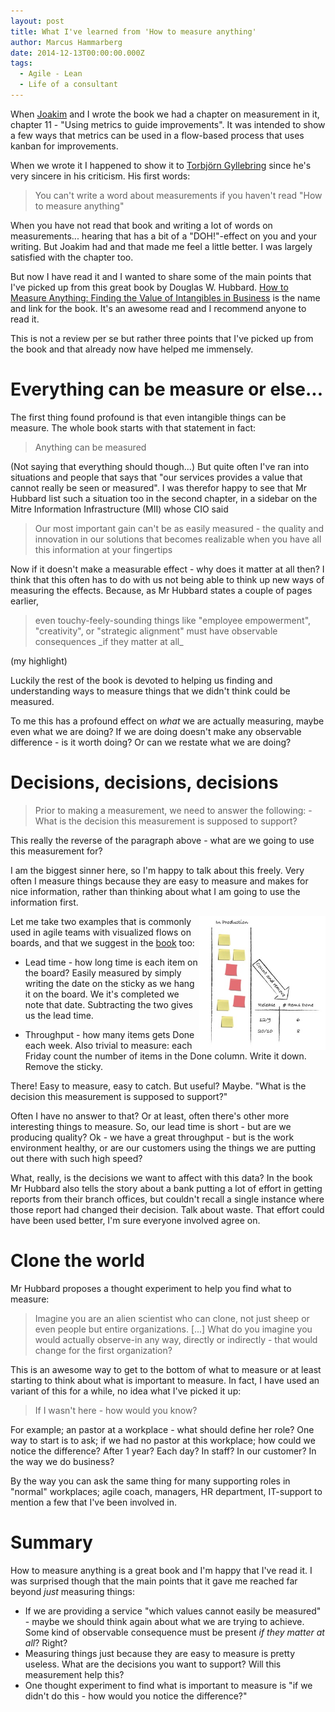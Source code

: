 ```yaml
---
layout: post
title: What I've learned from 'How to measure anything'
author: Marcus Hammarberg
date: 2014-12-13T00:00:00.000Z
tags:
  - Agile - Lean
  - Life of a consultant
---
```


When <a href="http://joakimsunden.com">Joakim</a> and I wrote the book we had a chapter on measurement in it, chapter 11 - "Using metrics to guide improvements". It was intended to show a few ways that metrics can be used in a flow-based process that uses kanban for improvements.

When we wrote it I happened to show it to <a href="https://twitter.com/drunkcod">Torbjörn Gyllebring</a> since he's very sincere in his criticism. His first words:
<blockquote>You can't write a word about measurements if you haven't read "How to measure anything"</blockquote>

When you have not read that book and writing a lot of words on measurements... hearing that has a bit of a "DOH!"-effect on you and your writing. But Joakim had and that made me feel a little better. I was largely satisfied with the chapter too.

But now I have read it and I wanted to share some of the main points that I've picked up from this great book by Douglas W. Hubbard.
<a href="http://www.amazon.com/How-Measure-Anything-Intangibles-Business/dp/0470539399">How to Measure Anything: Finding the Value of Intangibles in Business</a> is the name and link for the book. It's an awesome read and I recommend anyone to read it.

This is not a review per se but rather three points that I've picked up from the book and that already now have helped me immensely.
<!-- excerpt-end -->

# Everything can be measure or else...

The first thing found profound is that even intangible things can be measure. The whole book starts with that statement in fact:
<blockquote>Anything can be measured</blockquote>

(Not saying that everything should though...)
But quite often I've ran into situations and people that says that "our services provides a value that cannot really be seen or measured". I was therefor happy to see that Mr Hubbard list such a situation too in the second chapter, in a sidebar on the Mitre Information Infrastructure (MII) whose CIO said
<blockquote>Our most important gain can't be as easily measured - the quality and innovation in our solutions that becomes realizable when you have all this information at your fingertips</blockquote>

Now if it doesn't make a measurable effect - why does it matter at all then? I think that this often has to do with us not being able to think up new ways of measuring the effects. Because, as Mr Hubbard states a couple of pages earlier,
<blockquote>even touchy-feely-sounding things like "employee empowerment", "creativity", or "strategic alignment" must have observable consequences _if they matter at all_</blockquote> (my highlight)

Luckily the rest of the book is devoted to helping us finding and understanding ways to measure things that we didn't think could be measured.

To me this has a profound effect on _what_ we are actually measuring, maybe even what we are doing? If we are doing doesn't make any observable difference - is it worth doing? Or can we restate what we are doing?

# Decisions, decisions, decisions
<blockquote>Prior to making a measurement, we need to answer the following:
	- What is the decision this measurement is supposed to support?
</blockquote>

This really the reverse of the paragraph above - what are we going to use this measurement for?

I am the biggest sinner here, so I'm happy to talk about this freely. Very often I measure things because they are easy to measure and makes for nice information, rather than thinking about what I am going to use the information first.

<img src="/img/throughput.jpg" style="float:right" width="40%" alt="Throughput visualization">
Let me take two examples that is commonly used in agile teams with visualized flows on boards, and that we suggest in the <a href="http://bit.ly/theKanbanBook">book</a> too:

* Lead time - how long time is each item on the board? Easily measured by simply writing the date on the sticky as we hang it on the board. We it's completed we note that date. Subtracting the two gives us the lead time.

* Throughput - how many items gets Done each week. Also trivial to measure: each Friday count the number of items in the Done column. Write it down. Remove the sticky.


There! Easy to measure, easy to catch. But useful? Maybe. "What is the decision this measurement is supposed to support?"

Often I have no answer to that? Or at least, often there's other more interesting things to measure. So, our lead time is short - but are we producing quality? Ok - we have a great throughput - but is the work environment healthy, or are our customers using the things we are putting out there with such high speed?

What, really, is the decisions we want to affect with this data? In the book Mr Hubbard also tells the story about a bank putting a lot of effort in getting reports from their branch offices, but couldn't recall a single instance where those report had changed their decision.
Talk about waste. That effort could have been used better, I'm sure everyone involved agree on.

# Clone the world
Mr Hubbard proposes a thought experiment to help you find what to measure:

<blockquote>Imagine you are an alien scientist who can clone, not just sheep or even people but entire organizations. [...] What do you imagine you would actually observe-in any way, directly or indirectly - that would change for the first organization?</blockquote>

This is an awesome way to get to the bottom of what to measure or at least starting to think about what is important to measure. In fact, I have used an variant of this for a while, no idea what I've picked it up:
<blockquote>If I wasn't here - how would you know?</blockquote>

For example; an pastor at a workplace - what should define her role? One way to start is to ask; if we had no pastor at this workplace; how could we notice the difference? After 1 year? Each day? In staff? In our customer? In the way we do business?

By the way you can ask the same thing for many supporting roles in "normal" workplaces; agile coach, managers, HR department, IT-support to mention a few that I've been involved in.

# Summary
How to measure anything is a great book and I'm happy that I've read it. I was surprised though that the main points that it gave me reached far beyond _just_ measuring things:

* If we are providing a service "which values cannot easily be measured" - maybe we should think again about what we are trying to achieve. Some kind of observable consequence must be present _if they matter at all_? Right?
* Measuring things just because they are easy to measure is pretty useless. What are the decisions you want to support? Will this measurement help this?
* One thought experiment to find what is important to measure is "if we didn't do this - how would you notice the difference?"